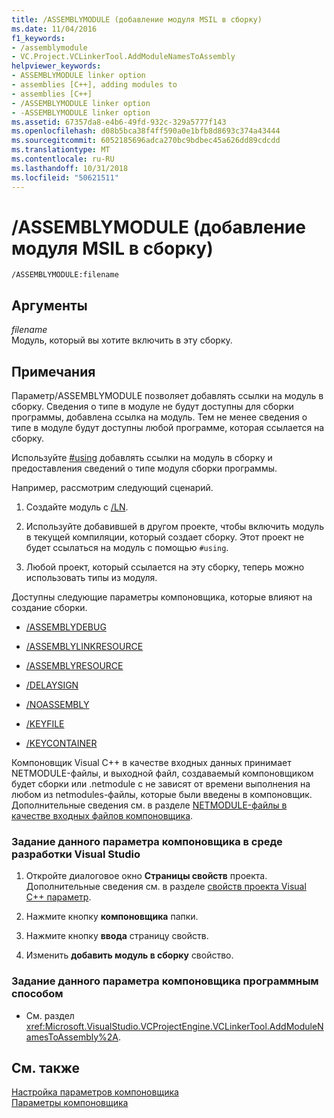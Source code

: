 ```yaml
---
title: /ASSEMBLYMODULE (добавление модуля MSIL в сборку)
ms.date: 11/04/2016
f1_keywords:
- /assemblymodule
- VC.Project.VCLinkerTool.AddModuleNamesToAssembly
helpviewer_keywords:
- ASSEMBLYMODULE linker option
- assemblies [C++], adding modules to
- assemblies [C++]
- /ASSEMBLYMODULE linker option
- -ASSEMBLYMODULE linker option
ms.assetid: 67357da8-e4b6-49fd-932c-329a5777f143
ms.openlocfilehash: d08b5bca38f4ff590a0e1bfb8d8693c374a43444
ms.sourcegitcommit: 6052185696adca270bc9bdbec45a626dd89cdcdd
ms.translationtype: MT
ms.contentlocale: ru-RU
ms.lasthandoff: 10/31/2018
ms.locfileid: "50621511"
---
```

# <a name="assemblymodule-add-a-msil-module-to-the-assembly"></a>/ASSEMBLYMODULE (добавление модуля MSIL в сборку)

```
/ASSEMBLYMODULE:filename
```

## <a name="arguments"></a>Аргументы

*filename*<br/>
Модуль, который вы хотите включить в эту сборку.

## <a name="remarks"></a>Примечания

Параметр/ASSEMBLYMODULE позволяет добавлять ссылки на модуль в сборку. Сведения о типе в модуле не будут доступны для сборки программы, добавлена ссылка на модуль. Тем не менее сведения о типе в модуле будут доступны любой программе, которая ссылается на сборку.

Используйте [#using](../../preprocessor/hash-using-directive-cpp.md) добавлять ссылки на модуль в сборку и предоставления сведений о типе модуля сборки программы.

Например, рассмотрим следующий сценарий.

1. Создайте модуль с [/LN](../../build/reference/ln-create-msil-module.md).

1. Используйте добавившей в другом проекте, чтобы включить модуль в текущей компиляции, который создает сборку. Этот проект не будет ссылаться на модуль с помощью `#using`.

1. Любой проект, который ссылается на эту сборку, теперь можно использовать типы из модуля.

Доступны следующие параметры компоновщика, которые влияют на создание сборки.

- [/ASSEMBLYDEBUG](../../build/reference/assemblydebug-add-debuggableattribute.md)

- [/ASSEMBLYLINKRESOURCE](../../build/reference/assemblylinkresource-link-to-dotnet-framework-resource.md)

- [/ASSEMBLYRESOURCE](../../build/reference/assemblyresource-embed-a-managed-resource.md)

- [/DELAYSIGN](../../build/reference/delaysign-partially-sign-an-assembly.md)

- [/NOASSEMBLY](../../build/reference/noassembly-create-a-msil-module.md)

- [/KEYFILE](../../build/reference/keyfile-specify-key-or-key-pair-to-sign-an-assembly.md)

- [/KEYCONTAINER](../../build/reference/keycontainer-specify-a-key-container-to-sign-an-assembly.md)

Компоновщик Visual C++ в качестве входных данных принимает NETMODULE-файлы, и выходной файл, создаваемый компоновщиком будет сборки или .netmodule с не зависят от времени выполнения на любом из netmodules-файлы, которые были введены в компоновщик.  Дополнительные сведения см. в разделе [NETMODULE-файлы в качестве входных файлов компоновщика](../../build/reference/netmodule-files-as-linker-input.md).

### <a name="to-set-this-linker-option-in-the-visual-studio-development-environment"></a>Задание данного параметра компоновщика в среде разработки Visual Studio

1. Откройте диалоговое окно **Страницы свойств** проекта. Дополнительные сведения см. в разделе [свойств проекта Visual C++ параметр](../../ide/working-with-project-properties.md).

1. Нажмите кнопку **компоновщика** папки.

1. Нажмите кнопку **ввода** страницу свойств.

1. Изменить **добавить модуль в сборку** свойство.

### <a name="to-set-this-linker-option-programmatically"></a>Задание данного параметра компоновщика программным способом

- См. раздел <xref:Microsoft.VisualStudio.VCProjectEngine.VCLinkerTool.AddModuleNamesToAssembly%2A>.

## <a name="see-also"></a>См. также

[Настройка параметров компоновщика](../../build/reference/setting-linker-options.md)<br/>
[Параметры компоновщика](../../build/reference/linker-options.md)